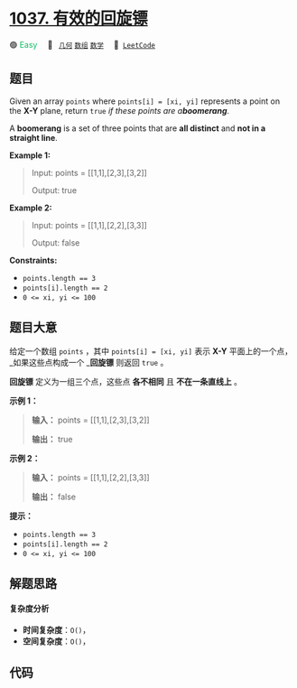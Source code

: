# [1037. 有效的回旋镖](https://leetcode.com/problems/valid-boomerang)

🟢 <font color=#15bd66>Easy</font>&emsp; 🔖&ensp; [`几何`](/tag/geometry.md) [`数组`](/tag/array.md) [`数学`](/tag/math.md)&emsp; 🔗&ensp;[`LeetCode`](https://leetcode.com/problems/valid-boomerang)

## 题目

Given an array `points` where `points[i] = [xi, yi]` represents a point on the
**X-Y** plane, return `true` _if these points are a**boomerang**_.

A **boomerang** is a set of three points that are **all distinct** and **not
in a straight line**.



**Example 1:**

> Input: points = [[1,1],[2,3],[3,2]]
> 
> Output: true

**Example 2:**

> Input: points = [[1,1],[2,2],[3,3]]
> 
> Output: false

**Constraints:**

  * `points.length == 3`
  * `points[i].length == 2`
  * `0 <= xi, yi <= 100`


## 题目大意

给定一个数组 `points` ，其中 `points[i] = [xi, yi]` 表示 **X-Y** 平面上的一个点， _如果这些点构成一个
_**回旋镖**  则返回 `true` 。

**回旋镖**  定义为一组三个点，这些点 **各不相同**  且 **不在一条直线上**  。



**示例 1：**

> 
> 
> 
> 
> 
> **输入：** points = [[1,1],[2,3],[3,2]]
> 
> **输出：** true
> 
> 

**示例 2：**

> 
> 
> 
> 
> 
> **输入：** points = [[1,1],[2,2],[3,3]]
> 
> **输出：** false



**提示：**

  * `points.length == 3`
  * `points[i].length == 2`
  * `0 <= xi, yi <= 100`


## 解题思路

#### 复杂度分析

- **时间复杂度**：`O()`，
- **空间复杂度**：`O()`，

## 代码

```javascript

```